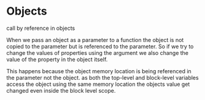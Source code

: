 # Objects


call by reference in objects

When we pass an object as a parameter to a function the object is not copied to the parameter but is referenced to the parameter. 
So if we try to change the values of properties using the argument we also change the value of the property in the object itself.

This happens because the object memory location is being referenced in the parameter not the object. as both the top-level and block-level variables access the object using the same memory location the objects value get changed even inside the block level scope.